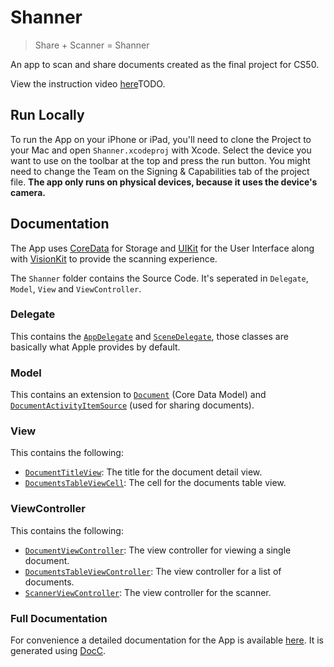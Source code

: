 # Shanner

> Share + Scanner = Shanner

An app to scan and share documents created as the final project for CS50.

View the instruction video [here](TODO)TODO.


## Run Locally

To run the App on your iPhone or iPad, you'll need to clone the Project to your Mac and open `Shanner.xcodeproj` with Xcode. Select the device you want to use on the toolbar at the top and press the run button. You might need to change the Team on the Signing & Capabilities tab of the project file. **The app only runs on physical devices, because it uses the device's camera.**


## Documentation

The App uses [CoreData](https://developer.apple.com/documentation/coredata) for Storage and [UIKit](https://developer.apple.com/documentation/uikit) for the User Interface along with [VisionKit](https://developer.apple.com/documentation/visionkit) to provide the scanning experience.

The `Shanner` folder contains the Source Code. It's seperated in `Delegate`, `Model`, `View` and `ViewController`.

### Delegate

This contains the [`AppDelegate`](https://timozacherl.com/Shanner/documentation/shanner/appdelegate) and [`SceneDelegate`](https://timozacherl.com/Shanner/documentation/shanner/scenedelegate), those classes are basically what Apple provides by default.

### Model

This contains an extension to [`Document`](https://timozacherl.com/Shanner/documentation/shanner/document) (Core Data Model) and [`DocumentActivityItemSource`](https://timozacherl.com/Shanner/documentation/shanner/documentactivityitemsource) (used for sharing documents).

### View

This contains the following:
- [`DocumentTitleView`](https://timozacherl.com/Shanner/documentation/shanner/documenttitleview): The title for the document detail view.
- [`DocumentsTableViewCell`](https://timozacherl.com/Shanner/documentation/shanner/documentstableviewcell): The cell for the documents table view.

### ViewController

This contains the following:
- [`DocumentViewController`](https://timozacherl.com/Shanner/documentation/shanner/documentviewcontroller): The view controller for viewing a single document.
- [`DocumentsTableViewController`](https://timozacherl.com/Shanner/documentation/shanner/documentstableviewcontroller): The view controller for a list of documents.
- [`ScannerViewController`](https://timozacherl.com/Shanner/documentation/shanner/scannerviewcontroller): The view controller for the scanner.

### Full Documentation

For convenience a detailed documentation for the App is available [here](https://timozacherl.com/Shanner/documentation/shanner/). It is generated using [DocC](https://developer.apple.com/documentation/Xcode/distributing-documentation-to-external-developers).
